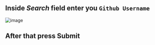 ## Inside *Search* field enter you `Github Username`
![image](https://github.com/SomSingh23/Github-Api/assets/91485305/bdad8d1c-fe48-4fdd-9bcd-0be58e30b54b)
## After that press Submit
